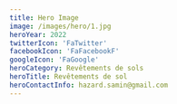 ```yaml
---
title: Hero Image
image: /images/hero/1.jpg
heroYear: 2022
twitterIcon: 'FaTwitter'
facebookIcon: 'FaFacebookF'
googleIcon: 'FaGoogle'
heroCategory: Revêtements de sols
heroTitle: Revêtements de sol
heroContactInfo: hazard.samin@gmail.com
---
```

